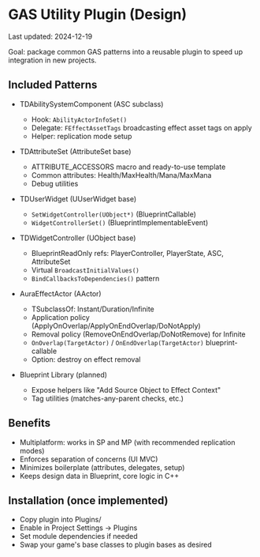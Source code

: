 # GAS Utility Plugin (Design)

Last updated: 2024-12-19

Goal: package common GAS patterns into a reusable plugin to speed up integration in new projects.

## Included Patterns

- TDAbilitySystemComponent (ASC subclass)
  - Hook: `AbilityActorInfoSet()`
  - Delegate: `FEffectAssetTags` broadcasting effect asset tags on apply
  - Helper: replication mode setup

- TDAttributeSet (AttributeSet base)
  - ATTRIBUTE_ACCESSORS macro and ready-to-use template
  - Common attributes: Health/MaxHealth/Mana/MaxMana
  - Debug utilities

- TDUserWidget (UUserWidget base)
  - `SetWidgetController(UObject*)` (BlueprintCallable)
  - `WidgetControllerSet()` (BlueprintImplementableEvent)

- TDWidgetController (UObject base)
  - BlueprintReadOnly refs: PlayerController, PlayerState, ASC, AttributeSet
  - Virtual `BroadcastInitialValues()`
  - `BindCallbacksToDependencies()` pattern

- AuraEffectActor (AActor)
  - TSubclassOf<UGameplayEffect>: Instant/Duration/Infinite
  - Application policy (ApplyOnOverlap/ApplyOnEndOverlap/DoNotApply)
  - Removal policy (RemoveOnEndOverlap/DoNotRemove) for Infinite
  - `OnOverlap(TargetActor)` / `OnEndOverlap(TargetActor)` blueprint-callable
  - Option: destroy on effect removal

- Blueprint Library (planned)
  - Expose helpers like "Add Source Object to Effect Context"
  - Tag utilities (matches-any-parent checks, etc.)

## Benefits

- Multiplatform: works in SP and MP (with recommended replication modes)
- Enforces separation of concerns (UI MVC)
- Minimizes boilerplate (attributes, delegates, setup)
- Keeps design data in Blueprint, core logic in C++

## Installation (once implemented)

- Copy plugin into Plugins/
- Enable in Project Settings → Plugins
- Set module dependencies if needed
- Swap your game's base classes to plugin bases as desired